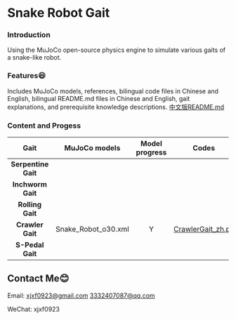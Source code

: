 # Snake Robot Gait

### Introduction
Using the MuJoCo open-source physics engine to simulate various gaits of a snake-like robot.

### Features😆
Includes MuJoCo models, references, bilingual code files in Chinese and English, bilingual README.md files in Chinese and English, gait explanations, and prerequisite knowledge descriptions. [中文版README.md](./README_zh.md)

### Content and Progess
|        Gait         |    MuJoCo models    | Model progress |                    Codes                    | Code progress |                                       References                                       |
|:-------------------:|:-------------------:|:--------------:|:-------------------------------------------:|:-------------:|:--------------------------------------------------------------------------------------:|
| **Serpentine Gait** |                     |                |                                             |               |                                                                                        |
|  **Inchworm Gait**  |                     |                |                                             |               |                                                                                        |
|  **Rolling Gait**   |                     |                |                                             |               |                                                                                        |
|  **Crawler Gait**   | Snake_Robot_o30.xml |       Y        | [CrawlerGait_zh.py](./codes/CrawlerGait.py) |       Y       | [2016](./references/2016_Gait_Design_of_A_Snake_Robot_by_Connecting_Simple_Shapes.pdf) |
|  **S-Pedal Gait**   |                     |                |                                             |               |                                                                                        |


## Contact Me😊
Email: xjxf0923@gmail.com 3332407087@qq.com

WeChat: xjxf0923
